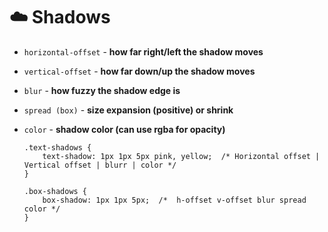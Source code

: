 # ☁️ Shadows
 
- `horizontal‑offset` - **how far right/left the shadow moves**
- `vertical‑offset` - **how far down/up the shadow moves**
- `blur` - **how fuzzy the shadow edge is**
- `spread (box)` - **size expansion (positive) or shrink**
- `color` - **shadow color (can use rgba for opacity)**

      .text-shadows {
          text-shadow: 1px 1px 5px pink, yellow;  /* Horizontal offset | Vertical offset | blurr | color */
      }
  
      .box-shadows {
          box-shadow: 1px 1px 5px;  /*  h‑offset v‑offset blur spread color */
      }
